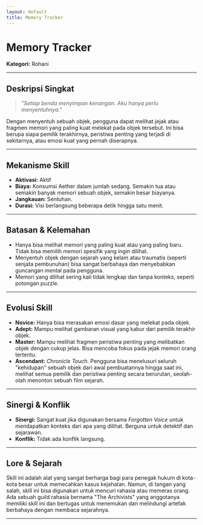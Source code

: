 ```yaml
---
layout: default
title: Memory Tracker
---
```

# Memory Tracker

**Kategori:** Rohani

---

## Deskripsi Singkat
> *"Setiap benda menyimpan kenangan. Aku hanya perlu menyentuhnya."*

Dengan menyentuh sebuah objek, pengguna dapat melihat jejak atau fragmen memori yang paling kuat melekat pada objek tersebut. Ini bisa berupa siapa pemilik terakhirnya, peristiwa penting yang terjadi di sekitarnya, atau emosi kuat yang pernah diserapnya.

---

## Mekanisme Skill
*   **Aktivasi:** Aktif
*   **Biaya:** Konsumsi Aether dalam jumlah sedang. Semakin tua atau semakin banyak memori sebuah objek, semakin besar biayanya.
*   **Jangkauan:** Sentuhan.
*   **Durasi:** Visi berlangsung beberapa detik hingga satu menit.

---

## Batasan & Kelemahan
*   Hanya bisa melihat memori yang paling kuat atau yang paling baru. Tidak bisa memilih memori spesifik yang ingin dilihat.
*   Menyentuh objek dengan sejarah yang kelam atau traumatis (seperti senjata pembunuhan) bisa sangat berbahaya dan menyebabkan guncangan mental pada pengguna.
*   Memori yang dilihat sering kali tidak lengkap dan tanpa konteks, seperti potongan puzzle.

---

## Evolusi Skill
*   **Novice:** Hanya bisa merasakan emosi dasar yang melekat pada objek.
*   **Adept:** Mampu melihat gambaran visual yang kabur dari pemilik terakhir objek.
*   **Master:** Mampu melihat fragmen peristiwa penting yang melibatkan objek dengan cukup jelas. Bisa mencoba fokus pada jejak memori orang tertentu.
*   **Ascendant:** *Chronicle Touch*. Pengguna bisa menelusuri seluruh "kehidupan" sebuah objek dari awal pembuatannya hingga saat ini, melihat semua pemilik dan peristiwa penting secara berurutan, seolah-olah menonton sebuah film sejarah.

---

## Sinergi & Konflik
*   **Sinergi:** Sangat kuat jika digunakan bersama *Forgotten Voice* untuk mendapatkan konteks dari apa yang dilihat. Berguna untuk detektif dan sejarawan.
*   **Konflik:** Tidak ada konflik langsung.

---

## Lore & Sejarah
Skill ini adalah alat yang sangat berharga bagi para penegak hukum di kota-kota besar untuk memecahkan kasus kejahatan. Namun, di tangan yang salah, skill ini bisa digunakan untuk mencuri rahasia atau memeras orang. Ada sebuah guild rahasia bernama "The Archivists" yang anggotanya memiliki skill ini dan bertugas untuk menemukan dan melindungi artefak berbahaya dengan membaca sejarahnya.

---